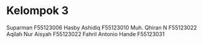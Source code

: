 # Kelompok 3
Suparman F55123006 Hasby Ashidiq F55123010 Muh. Qhiran N F55123022 Aqilah Nur Aisyah F55123022 Fahril Antonio Hande F55123031
